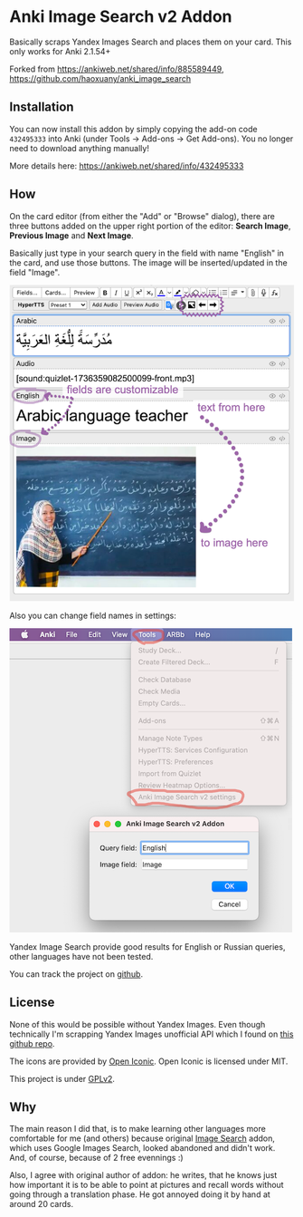 # Anki Image Search v2 Addon
Basically scraps Yandex Images Search and places them on your card.
This only works for Anki 2.1.54+

Forked from https://ankiweb.net/shared/info/885589449, https://github.com/haoxuany/anki_image_search

## Installation

You can now install this addon by simply copying the add-on code `432495333` into Anki (under Tools → Add-ons → Get Add-ons). You no longer need to download anything manually!

More details here: https://ankiweb.net/shared/info/432495333

## How
On the card editor (from either the "Add" or "Browse" dialog), there are three buttons added on the upper right portion of the editor: **Search Image**, **Previous Image** and **Next Image**.

Basically just type in your search query in the field with name "English" in the card, and use those buttons. The image will be inserted/updated in the field "Image".

![Example](./images/example.png)

Also you can change field names in settings:

![Settings](./images/settings.png)

Yandex Image Search provide good results for English or Russian queries, other languages have not been tested.

You can track the project on [github](https://github.com/nerevar/anki_image_search_v2).

## License

None of this would be possible without Yandex Images. Even though technically I'm scrapping Yandex Images unofficial API which I found on [this github repo](https://github.com/rauschmerscen/yandex-pictures/blob/5a36786d88dbbd30cda123aab525039216c316ff/src/utils/create-url.js#L22).

The icons are provided by [Open Iconic](https://useiconic.com/open). Open Iconic is licensed under MIT.

This project is under [GPLv2](./LICENSE).

## Why
The main reason I did that, is to make learning other languages more comfortable for me (and others) because original [Image Search](https://ankiweb.net/shared/info/885589449) addon, which uses Google Images Search, looked abandoned and didn't work.
And, of course, because of 2 free evennings :)

Also, I agree with original author of addon: he writes, that he knows just how important it is to be able to point at pictures and recall words without going through a translation phase. He got annoyed doing it by hand at around 20 cards.

